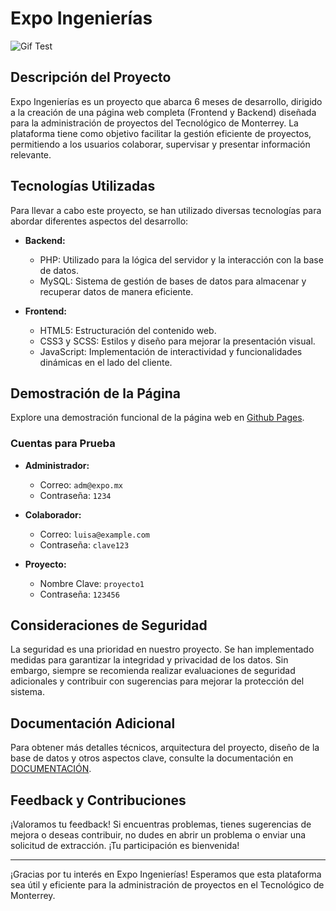 # Expo Ingenierías
![Gif Test](expo.gif)
## Descripción del Proyecto

Expo Ingenierías es un proyecto que abarca 6 meses de desarrollo, dirigido a la creación de una página web completa (Frontend y Backend) diseñada para la administración de proyectos del Tecnológico de Monterrey. La plataforma tiene como objetivo facilitar la gestión eficiente de proyectos, permitiendo a los usuarios colaborar, supervisar y presentar información relevante.

## Tecnologías Utilizadas

Para llevar a cabo este proyecto, se han utilizado diversas tecnologías para abordar diferentes aspectos del desarrollo:

- **Backend:**
  - PHP: Utilizado para la lógica del servidor y la interacción con la base de datos.
  - MySQL: Sistema de gestión de bases de datos para almacenar y recuperar datos de manera eficiente.

- **Frontend:**
  - HTML5: Estructuración del contenido web.
  - CSS3 y SCSS: Estilos y diseño para mejorar la presentación visual.
  - JavaScript: Implementación de interactividad y funcionalidades dinámicas en el lado del cliente.

## Demostración de la Página

Explore una demostración funcional de la página web en [Github Pages](https://jossjic.github.io/ExpoIngenieria/). 

### Cuentas para Prueba

- **Administrador:**
  - Correo: `adm@expo.mx`
  - Contraseña: `1234`

- **Colaborador:**
  - Correo: `luisa@example.com`
  - Contraseña: `clave123`

- **Proyecto:**
  - Nombre Clave: `proyecto1`
  - Contraseña: `123456`

## Consideraciones de Seguridad

La seguridad es una prioridad en nuestro proyecto. Se han implementado medidas para garantizar la integridad y privacidad de los datos. Sin embargo, siempre se recomienda realizar evaluaciones de seguridad adicionales y contribuir con sugerencias para mejorar la protección del sistema.

## Documentación Adicional

Para obtener más detalles técnicos, arquitectura del proyecto, diseño de la base de datos y otros aspectos clave, consulte la documentación en [DOCUMENTACIÓN](https://github.com/jossjic/ExpoIngenieria/blob/main/Documentaci%C3%B3n.pdf).

## Feedback y Contribuciones

¡Valoramos tu feedback! Si encuentras problemas, tienes sugerencias de mejora o deseas contribuir, no dudes en abrir un problema o enviar una solicitud de extracción. ¡Tu participación es bienvenida!

---

¡Gracias por tu interés en Expo Ingenierías! Esperamos que esta plataforma sea útil y eficiente para la administración de proyectos en el Tecnológico de Monterrey.
